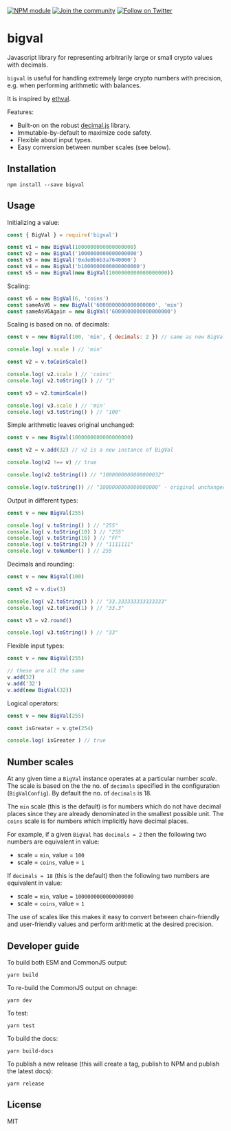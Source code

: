 [![NPM module](https://badge.fury.io/js/bigval.svg)](https://badge.fury.io/js/bigval)
[![Join the community](https://img.shields.io/badge/Chat%20on-Telegram-brightgreen.svg?color=0088cc)](https://t.me/erdDEV)
[![Follow on Twitter](https://img.shields.io/twitter/url/http/shields.io.svg?style=social&label=Follow&maxAge=2592000)](https://twitter.com/erd_dev)

# bigval

Javascript library for representing arbitrarily large or small crypto values with decimals. 

`bigval` is useful for handling extremely large crypto numbers with precision, e.g. when performing arithmetic with balances.

It is inspired by [ethval](https://github.com/hiddentao/ethval).

Features:

* Built-on on the robust [decimal.js](https://mikemcl.github.io/decimal.js/) library.
* Immutable-by-default to maximize code safety.
* Flexible about input types.
* Easy conversion between number scales (see below).

## Installation

```
npm install --save bigval
```

## Usage

Initializing a value:

```js
const { BigVal } = require('bigval')

const v1 = new BigVal(1000000000000000000)
const v2 = new BigVal('1000000000000000000')
const v3 = new BigVal('0xde0b6b3a7640000')
const v4 = new BigVal('b1000000000000000000')
const v5 = new BigVal(new BigVal(1000000000000000000))
```

Scaling:

```js
const v6 = new BigVal(6, 'coins')
const sameAsV6 = new BigVal('6000000000000000000', 'min')
const sameAsV6Again = new BigVal('6000000000000000000')
```

Scaling is based on no. of decimals:

```js
const v = new BigVal(100, 'min', { decimals: 2 }) // same as new BigVal(1, 'coins', { decimals: 2 })

console.log( v.scale ) // 'min'

const v2 = v.toCoinScale()

console.log( v2.scale ) // 'coins'
console.log( v2.toString() ) // "1"

const v3 = v2.tominScale()

console.log( v3.scale ) // 'min'
console.log( v3.toString() ) // "100"
```

Simple arithmetic leaves original unchanged:

```js
const v = new BigVal(1000000000000000000)

const v2 = v.add(32) // v2 is a new instance of BigVal

console.log(v2 !== v) // true

console.log(v2.toString()) // "1000000000000000032"

console.log(v.toString()) // "1000000000000000000" - original unchanged
```

Output in different types:

```js
const v = new BigVal(255)

console.log( v.toString() ) // "255"
console.log( v.toString(10) ) // "255"
console.log( v.toString(16) ) // "FF"
console.log( v.toString(2) ) // "1111111"
console.log( v.toNumber() ) // 255
```

Decimals and rounding:

```js
const v = new BigVal(100)

const v2 = v.div(3)

console.log( v2.toString() ) // "33.333333333333333"
console.log( v2.toFixed(1) ) // "33.3"

const v3 = v2.round()

console.log( v3.toString() ) // "33"
```


Flexible input types:

```js
const v = new BigVal(255)

// these are all the same
v.add(32)
v.add('32')
v.add(new BigVal(32))
```

Logical operators:

```js
const v = new BigVal(255)

const isGreater = v.gte(254)

console.log( isGreater ) // true
```

## Number scales

At any given time a `BigVal` instance operates at a particular number _scale_. The scale is based on the the no. of `decimals` specified in the configuration (`BigValConfig`). By default the no. of `decimals` is 18.
 
The `min` scale (this is the default) is for numbers which do not have decimal places since they are already denominated in the smallest possible unit. The `coins` scale is for numbers which implicitly have decimal places.
 
For example, if a given `BigVal` has `decimals = 2` then the following two numbers are equivalent in value:
 
 * scale = `min`, value = `100`
 * scale = `coins`, value = `1`

If `decimals = 18` (this is the default) then the following two numbers are equivalent in value:

* scale = `min`, value = `1000000000000000000`
* scale = `coins`, value = `1`
 
The use of scales like this makes it easy to convert between chain-friendly and user-friendly values and perform arithmetic at the desired precision.


## Developer guide

To build both ESM and CommonJS output:

```shell
yarn build
```

To re-build the CommonJS output on chnage:

```shell
yarn dev
```

To test:

```shell
yarn test
```

To build the docs:

```shell
yarn build-docs
```

To publish a new release (this will create a tag, publish to NPM and publish the latest docs):

```shell
yarn release
```

## License

MIT